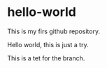 # hello-world
This is my firs github repository.

Hello world, this is just a try.

This is a tet for the branch.
